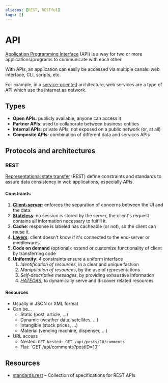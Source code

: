 ```yaml
---
aliases: [REST, RESTful]
tags: []
---
```


# API

[Application Programming Interface](https://wikipedia.org/wiki/api) (API) is a way for two or more applications/programs to communicate with each other.

With APIs, an application can easily be accessed via multiple canals: web interface, CLI, scripts, etc. 

For example, in a [service-oriented](service-oriented.md) architecture, web services are a type of API which use the internet as network.

## Types

- **Open APIs**: publicly available, anyone can access it
- **Partner APIs**: used to collaborate between business entities
- **Internal APIs**: private APIs, not exposed on a public network (or, at all)
- **Composite APIs**: combination of different data and services APIs

## Protocols and architectures

### REST

[Representational state transfer](https://wikipedia.org/wiki/representational_state_transfer) (REST) define constraints and standards to assure data consistency in web applications, especially APIs.

#### Constraints

1. **[Client-server](client-server.md)**: enforces the separation of concerns between the UI and the data.
2. **[Stateless](../../infrastructure/network/protocols.md#statless-/-stateful)**: no session is stored by the server, the client's request contains all information necessary to fulfill it.
3. **Cache**: response is labeled has cacheable (or not), so the client can reuse it.
4. **[Layers](layered.md)**: client doesn't know if it's connected to the end-server or middlewares.
5. **Code on demand** (optional): extend or customize functionality of client by transferring code
6. **Uniformity**: 4 constraints ensure a uniform interface
	1. *Identification of resources*, in a clear and unique fashion
	2. *Manipulation of resources*, by the use of representations
	3. *Self-descriptive messages*, by providing exhaustive information
	4. *[HATEOAS](https://wikipedia.org/wiki/hateoas)*, to dynamically serve and discover related resources

#### Resources

- Usually in JSON or XML format
- Can be…
	- Static (post, article, …)
	- Dynamic (weather data, satellites, …)
	- Intangible (stock prices, …)
	- Material (vending machine, dispenser, …)
- URL access
	- Nested: `GET Nested: GET /api/posts/10/comments`
	- Flat: `GET /api/comments?postID=10``

<!-- 

### SOAP

(WIP)

### RPC

(WIP)
 -->

## Resources

- [standards.rest](https://standards.rest/) – Collection of specifications for REST APIs